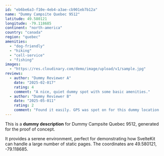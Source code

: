 ```yaml
---
id: "eb6be6a3-f10e-4eb4-a3ae-cb901eb7b12a"
name: "Dummy Campsite Quebec 9512"
latitude: 49.580121
longitude: -79.118685
continent: "north-america"
country: "canada"
region: "quebec"
amenities:
  - "dog-friendly"
  - "hiking"
  - "cell-service"
  - "fishing"
images:
  - "https://res.cloudinary.com/demo/image/upload/v1/sample.jpg"
reviews:
  - author: "Dummy Reviewer A"
    date: "2025-02-017"
    rating: 4
    comment: "A nice, quiet dummy spot with some basic amenities."
  - author: "Dummy Reviewer B"
    date: "2025-05-011"
    rating: 2
    comment: "Found it easily. GPS was spot on for this dummy location."
---
```


This is a **dummy description** for Dummy Campsite Quebec 9512, generated for the proof of concept.

It provides a serene environment, perfect for demonstrating how SvelteKit can handle a large number of static pages. The coordinates are 49.580121, -79.118685.
